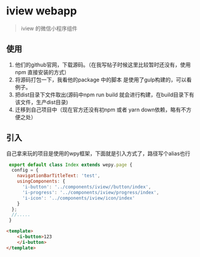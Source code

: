 # iview webapp

> iview 的微信小程序组件

## 使用

1. 他们的github官网，下载源码。（在我写帖子时候这里比较暂时还没有，使用npm 直接安装的方式）
2. 将源码打包一下，我看他的package 中的脚本 是使用了gulp构建的，可以看例子。
3. 把dist目录下文件取出(源码中npm run build 就会进行构建，在build目录下有该文件，生产dist目录)
4. 迁移到自己项目中（现在官方还没有初npm 或者 yarn down依赖，略有不方便之处）

## 引入

自己拿来玩的项目是使用的wpy框架，下面就是引入方式了，路径写个alias也行

```js
 export default class Index extends wepy.page {
  config = {
    navigationBarTitleText: 'test',
    usingComponents: {
      'i-button': '../components/iview//button/index',
      'i-progress': '../components/iview/progress/index',
      'i-icon': '../components/iview/icon/index'
    }
  };
  //.....
 }
```

```html
<template>
    <i-button>123
    </i-button>
</template>
```